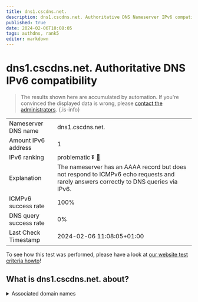 ```yaml
---
title: dns1.cscdns.net.
description: dns1.cscdns.net. Authoritative DNS Nameserver IPv6 compatibility
published: true
date: 2024-02-06T10:08:05
tags: authdns, rank5
editor: markdown
---
```


# dns1.cscdns.net. Authoritative DNS IPv6 compatibility

> The results shown here are accumulated by automation. If you're convinced the displayed data is wrong, please [contact the administrators](/howto/chat). 
{.is-info}




|   |   |
| - | - |
| Nameserver DNS name | dns1.cscdns.net.
| Amount IPv6 address | 1
| IPv6 ranking | problematic :arrow_double_down: [🔗](/howto/ranking) |
| Explanation | The nameserver has an AAAA record but does not respond to ICMPv6 echo requests and rarely answers correctly to DNS queries via IPv6. |
| ICMPv6 success rate | 100%|
| DNS query success rate | 0% |
| Last Check Timestamp | 2024-02-06 11:08:05+01:00 |

To see how this test was performed, please have a look at [our website test criteria howto](/howto/testcriteria/authdns)!


## What is dns1.cscdns.net. about?






<details>
<summary>Associated domain names</summary>

www.endo.com

</details>
